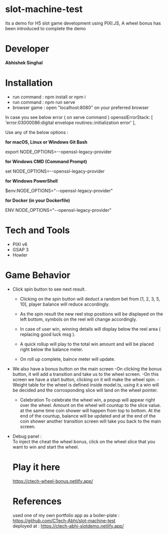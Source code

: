 # slot-machine-test

Its a demo for H5 slot game development using PIXI.JS,
A wheel bonus has been introduced to complete the demo

# Developer

**Abhishek Singhal**

# Installation

- run command : npm install or npm i
- run command : npm run serve
- browser game : open "localhost:8080" on your preferred browser

In case you see below error ( on serve command )
opensslErrorStack: [ 'error:03000086:digital envelope routines::initialization error' ],

Use any of the below options :

**for macOS, Linux or Windows Git Bash**

export NODE_OPTIONS=--openssl-legacy-provider

**for Windows CMD (Command Prompt)**

set NODE_OPTIONS=--openssl-legacy-provider

**for Windows PowerShell**

$env:NODE_OPTIONS="--openssl-legacy-provider"

**for Docker (in your Dockerfile)**

ENV NODE_OPTIONS="--openssl-legacy-provider"

# Tech and Tools

- PIXI v6
- GSAP 3
- Howler

# Game Behavior

- Click spin button to see next result.

  - Clicking on the spin button will deduct a random bet from [1, 2, 3, 5, 10], player balance will reduce accordingly.
  - As the spin result the new reel stop positions will be displayed on the left bottom, symbols on the reel will change accordingly.

  - In case of user win, winning details will display below the reel area ( replacing good luck msg ).
  - A quick rollup will play to the total win amount and will be placed right below the balance meter.
  - On roll up complete, balnce meter will update.

- We also have a bonus button on the main screen
  -On clicking the bonus button, it will add a transition and take us to the wheel screen.
  -On this screen we have a start button, clicking on it will make the wheel spin.
  -Weight table for the wheel is defined inside model.ts, using it a win will be decided and the corrosponding slice will land on the wheel pointer.

  - Celebration
    To celebrate the wheel win, a popup will appear right over the wheel.
    Amount on the wheel will countup to the slice value. at the same time coin shower will happen from top to bottom.
    At the end of the countup, balance will be updated and at the end of the coin shower another transition screen will take you back to the main screen.

- Debug panel :  
  To inject the cheat the wheel bonus, click on the wheel slice that you want to win and start the wheel.

  # Play it here

  https://ctech-wheel-bonus.netlify.app/

  # References

  used one of my own portfolio app as a boiler-plate :
  https://github.com/CTech-Abhi/slot-machine-test  
   deployed at : https://ctech-abhi-slotdemo.netlify.app/
